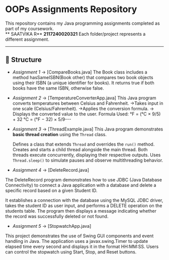 # OOPs Assignments Repository

This repository contains my Java programming assignments completed as part of my coursework.  
** SAATVIKA R**
**2117240020321**
Each folder/project represents a different assignment.

---

## 📂 Structure
- *Assignment 1* → [CompareBooks.java]
 The Book class includes a method hasSameISBN(Book other) that compares two book objects using their ISBN (a unique identifier   for books). It returns true if both books have the same ISBN, otherwise false.  
- *Assignment 2* → [TemperatureConverterApp.java]
    This Java program converts temperatures between Celsius and Fahrenheit.
      ->Takes input in one scale (Celsius/Fahrenheit).
      ->Applies the conversion formula.
      -> Displays the converted value to the user.
          Formula Used:
             °F = (°C × 9/5) + 32
             °C = (°F − 32) × 5/9---
- *Assignment 3* → [ThreadExample.java]
This Java program demonstrates **basic thread creation** using the `Thread` class.

    Defines a class that extends `Thread` and overrides the `run()` method.
    Creates and starts a child thread alongside the main thread.
    Both threads execute concurrently, displaying their respective outputs.
    Uses `Thread.sleep()` to simulate pauses and observe multithreading behavior.
- *Assignment 4* → [DeleteRecord.java]

The DeleteRecord program demonstrates how to use JDBC (Java Database Connectivity) to connect a Java application with a database and delete a specific record based on a given Student ID.

It establishes a connection with the database using the MySQL JDBC driver, takes the student ID as user input, and performs a DELETE operation on the students table. The program then displays a message indicating whether the record was successfully deleted or not found.
- *Assignment 5* → [StopwatchApp.java]

This project demonstrates the use of Swing GUI components and event handling in Java.
The application uses a javax.swing.Timer to update elapsed time every second and displays it in the format HH:MM:SS.
Users can control the stopwatch using Start, Stop, and Reset buttons.
